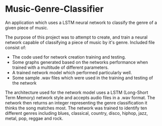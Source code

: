 # Music-Genre-Classifier
An application which uses a LSTM neural network to classify the genre of a given piece of music.

The purpose of this project was to attempt to create, and train a neural network capable of classifying a piece of music by it's genre. 
Included file consist of:
  - The code used for network creation training and testing.
  - Some graphs generated based on the networks performance when trained with a multitude of different parameters.
  - A trained network model which performed particularly well.
  - Some sample .wav files which were used in the training and testing of the network
  
The architecture used for the network model uses a LSTM (Long-Short Term Memory) network style and accepts audio files in a .wav format. The network then returns an integer representing the genre classification it thinks the song matches most. The network was trained to identify ten different genres including blues, classical, country, disco, hiphop, jazz, metal, pop, reggae and rock.
